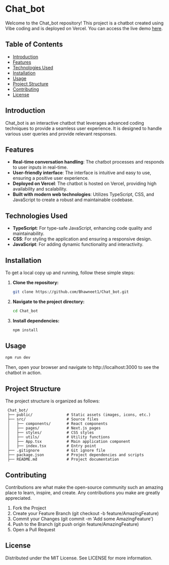 # Chat_bot

Welcome to the Chat_bot repository! This project is a chatbot created using Vibe coding and is deployed on Vercel. You can access the live demo [here](https://chat-bot-henna-nine.vercel.app/).

## Table of Contents

- [Introduction](#introduction)
- [Features](#features)
- [Technologies Used](#technologies-used)
- [Installation](#installation)
- [Usage](#usage)
- [Project Structure](#project-structure)
- [Contributing](#contributing)
- [License](#license)

## Introduction

Chat_bot is an interactive chatbot that leverages advanced coding techniques to provide a seamless user experience. It is designed to handle various user queries and provide relevant responses.

## Features

- **Real-time conversation handling**: The chatbot processes and responds to user inputs in real-time.
- **User-friendly interface**: The interface is intuitive and easy to use, ensuring a positive user experience.
- **Deployed on Vercel**: The chatbot is hosted on Vercel, providing high availability and scalability.
- **Built with modern web technologies**: Utilizes TypeScript, CSS, and JavaScript to create a robust and maintainable codebase.

## Technologies Used

- **TypeScript**: For type-safe JavaScript, enhancing code quality and maintainability.
- **CSS**: For styling the application and ensuring a responsive design.
- **JavaScript**: For adding dynamic functionality and interactivity.

## Installation

To get a local copy up and running, follow these simple steps:

1. **Clone the repository:**
   ```sh
   git clone https://github.com/Bhawneet1/Chat_bot.git
   ```
2. **Navigate to the project directory:**
   ```sh
   cd Chat_bot
   ```
3. **Install dependencies:**
   ```sh
   npm install
   ```
## Usage
   ```sh
   npm run dev
   ```
   Then, open your browser and navigate to http://localhost:3000 to see the chatbot in action.

 ## Project Structure
   The project structure is organized as follows:
   ```code
    Chat_bot/
    ├── public/               # Static assets (images, icons, etc.)
    ├── src/                  # Source files
    │   ├── components/       # React components
    │   ├── pages/            # Next.js pages
    │   ├── styles/           # CSS styles
    │   ├── utils/            # Utility functions
    │   ├── App.tsx           # Main application component
    │   ├── index.tsx         # Entry point
    ├── .gitignore            # Git ignore file
    ├── package.json          # Project dependencies and scripts
    ├── README.md             # Project documentation
  ```
 ## Contributing
   Contributions are what make the open-source community such an amazing place to learn, inspire, and create. Any contributions you make are greatly appreciated.
   1. Fork the Project
   2. Create your Feature Branch (git checkout -b feature/AmazingFeature)
   3. Commit your Changes (git commit -m 'Add some AmazingFeature')
   4. Push to the Branch (git push origin feature/AmazingFeature)
   5. Open a Pull Request
 ## License
   Distributed under the MIT License. See LICENSE for more information.
   
